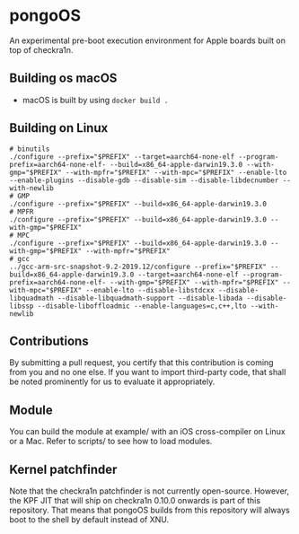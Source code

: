 pongoOS
=======

An experimental pre-boot execution environment for Apple boards built on top of checkra1n.

Building os macOS
-----------
* macOS is built by using `docker build .`


Building on Linux
-----------
    # binutils
    ./configure --prefix="$PREFIX" --target=aarch64-none-elf --program-prefix=aarch64-none-elf- --build=x86_64-apple-darwin19.3.0 --with-gmp="$PREFIX" --with-mpfr="$PREFIX" --with-mpc="$PREFIX" --enable-lto --enable-plugins --disable-gdb --disable-sim --disable-libdecnumber --with-newlib
    # GMP
    ./configure --prefix="$PREFIX" --build=x86_64-apple-darwin19.3.0
    # MPFR
    ./configure --prefix="$PREFIX" --build=x86_64-apple-darwin19.3.0 --with-gmp="$PREFIX"
    # MPC
    ./configure --prefix="$PREFIX" --build=x86_64-apple-darwin19.3.0 --with-gmp="$PREFIX" --with-mpfr="$PREFIX"
    # gcc
    ../gcc-arm-src-snapshot-9.2-2019.12/configure --prefix="$PREFIX" --build=x86_64-apple-darwin19.3.0 --target=aarch64-none-elf --program-prefix=aarch64-none-elf- --with-gmp="$PREFIX" --with-mpfr="$PREFIX" --with-mpc="$PREFIX" --enable-lto --disable-libstdcxx --disable-libquadmath --disable-libquadmath-support --disable-libada --disable-libssp --disable-liboffloadmic --enable-languages=c,c++,lto --with-newlib

Contributions
-------------

By submitting a pull request, you certify that this contribution is coming from you and no one else. If you want to import third-party code, that shall be noted prominently for us to evaluate it appropriately.

Module
------
You can build the module at example/ with an iOS cross-compiler on Linux or a Mac. Refer to scripts/ to see how to load modules.

Kernel patchfinder
------------------

Note that the checkra1n patchfinder is not currently open-source. However, the KPF JIT that will ship on checkra1n 0.10.0 onwards is part of this repository. That means that pongoOS builds from this repository will always boot to the shell by default instead of XNU.
